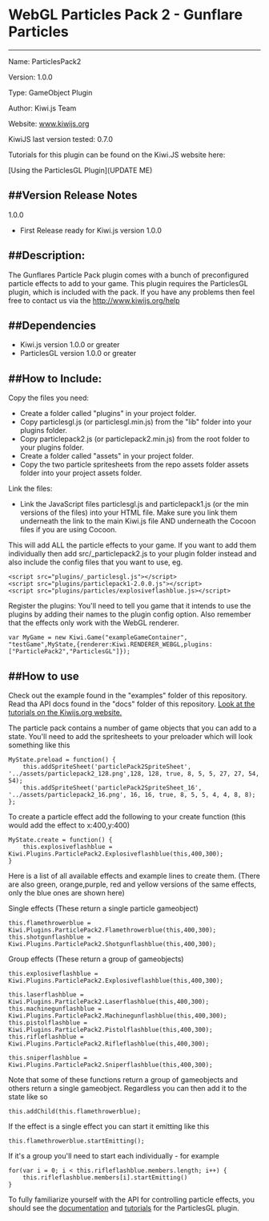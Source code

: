 WebGL Particles Pack 2 - Gunflare Particles
=======================================
-------------------------------------

Name: ParticlesPack2

Version: 1.0.0

Type: GameObject Plugin

Author: Kiwi.js Team

Website: www.kiwijs.org

KiwiJS last version tested: 0.7.0

Tutorials for this plugin can be found on the Kiwi.JS website here:

[Using the ParticlesGL Plugin](UPDATE ME)


##Version Release Notes
--------------------------------------------------------------------------
1.0.0
  - First Release ready for Kiwi.js version 1.0.0


##Description:
----------------------------------------------------------------------------------------
The Gunflares Particle Pack plugin comes with a bunch of preconfigured particle effects to add to your game.
This plugin requires the ParticlesGL plugin, which is included with the pack. 
If you have any problems then feel free to contact us via the http://www.kiwijs.org/help


##Dependencies
----------------------------------------------------------------------------------------
- Kiwi.js version 1.0.0 or greater
- ParticlesGL version 1.0.0 or greater

##How to Include: 
----------------------------------------------------------------------------------------


Copy the files you need:
- Create a folder called "plugins" in your project folder.
- Copy particlesgl.js (or particlesgl.min.js) from the "lib" folder into your plugins folder.
- Copy particlepack2.js (or particlepack2.min.js) from the root folder to your plugins folder.
- Create a folder called "assets" in your project folder.
- Copy the two particle spritesheets from the repo assets folder assets folder into your project assets folder. 

Link the files:
- Link the JavaScript files particlesgl.js and particlepack1.js (or the min versions of the files) into your HTML file. Make sure you link them underneath the link to the main Kiwi.js file AND underneath the Cocoon files if you are using Cocoon.

    <script src="plugins/particlesgl-1.0.0.js"></script>
    <script src="plugins/particlepack2-1.0.0.js"></script>

This will add ALL the particle effects to your game. If you want to add them individually then add src/_particlepack2.js to your plugin folder instead and also include the config files that you want to use, eg.

    <script src="plugins/_particlesgl.js"></script>
    <script src="plugins/particlepack1-2.0.0.js"></script>
    <script src="plugins/particles/explosiveflashblue.js></script>

Register the plugins:
You'll need to tell you game that it intends to use the plugins by adding their names to the plugin config option. Also remember that the effects only work with the WebGL renderer. 
    
    var MyGame = new Kiwi.Game("exampleGameContainer",
    "testGame",MyState,{renderer:Kiwi.RENDERER_WEBGL,plugins:["ParticlePack2","ParticlesGL"]});

##How to use
--------------------------------------------------

Check out the example found in the "examples" folder of this repository.
Read tha API docs found in the "docs" folder of this repository.
[Look at the tutorials on the Kiwijs.org website.](Something)

The particle pack contains a number of game objects that you can add to a state.
You'll need to add the spritesheets to your preloader which will look something like this

	MyState.preload = function() {
		this.addSpriteSheet('particlePack2SpriteSheet', '../assets/particlepack2_128.png',128, 128, true, 8, 5, 5, 27, 27, 54, 54);
		this.addSpriteSheet('particlePack2SpriteSheet_16', '../assets/particlepack2_16.png', 16, 16, true, 8, 5, 5, 4, 4, 8, 8);
	};

To create a particle effect add the following to your create function (this would add the effect to x:400,y:400)

    MyState.create = function() {
    	this.explosiveflashblue = Kiwi.Plugins.ParticlePack2.Explosiveflashblue(this,400,300);
    }

Here is a list of all available effects and example lines to create them. (There are also green, orange,purple, red and yellow versions of the same effects, only the blue ones are shown here)

Single effects (These return a single particle gameobject)

    this.flamethrowerblue = Kiwi.Plugins.ParticlePack2.Flamethrowerblue(this,400,300);
    this.shotgunflashblue = Kiwi.Plugins.ParticlePack2.Shotgunflashblue(this,400,300);
	

Group effects (These return a group of gameobjects)

    this.explosiveflashblue = Kiwi.Plugins.ParticlePack2.Explosiveflashblue(this,400,300);
    
    this.laserflashblue = Kiwi.Plugins.ParticlePack2.Laserflashblue(this,400,300);
    this.machinegunflashblue = Kiwi.Plugins.ParticlePack2.Machinegunflashblue(this,400,300);
    this.pistolflashblue = Kiwi.Plugins.ParticlePack2.Pistolflashblue(this,400,300);
    this.rifleflashblue = Kiwi.Plugins.ParticlePack2.Rifleflashblue(this,400,300);
    
    this.sniperflashblue = Kiwi.Plugins.ParticlePack2.Sniperflashblue(this,400,300);
    		

Note that some of these functions return a group of gameobjects and others return a single gameobject. Regardless you can then add it to the state like so

	this.addChild(this.flamethrowerblue);

If the effect is a single effect you can start it emitting like this
    
    this.flamethrowerblue.startEmitting();

If it's a group you'll need to start each individually - for example

    for(var i = 0; i < this.rifleflashblue.members.length; i++) {
        this.rifleflashblue.members[i].startEmitting()
    }

To fully familiarize yourself with the API for controlling particle effects, you should see the [documentation](link) and [tutorials](link) for the ParticlesGL plugin.

